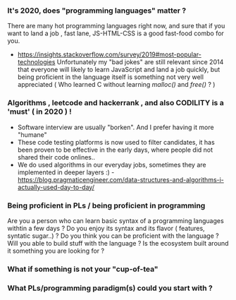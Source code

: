 ### It's 2020, does "programming languages" matter ? 

There are many hot programming languages right now, and sure that if you want to land a job , fast lane, JS-HTML-CSS is a good fast-food combo for you.
- https://insights.stackoverflow.com/survey/2019#most-popular-technologies
Unfortunately my "bad jokes" are still relevant since 2014 that everyone will likely to learn JavaScript and land a job quickly, but being proficient in the language itself is something not very well appreciated ( Who learned C without learning *malloc()* and *free()* ? )

### Algorithms , leetcode and hackerrank , and also CODILITY is a 'must' ( in 2020 ) !
- Software interview are usually "borken". And I prefer having it more "humane" 
- These code testing platforms is now used to filter candidates, it has been proven to be effective in the early days, where people did not shared their code onlines..
- We do used algorithms in our everyday jobs, sometimes they are implemented in deeper layers :) - https://blog.pragmaticengineer.com/data-structures-and-algorithms-i-actually-used-day-to-day/


### Being proficient in PLs / being proficient in programming
Are you a person who can learn basic syntax of a programming languages withtin a few days ? 
Do you enjoy its syntax and its flavor  ( features, syntatic sugar..) ? 
Do you think you can be proficient with the language ?
Will you able to build stuff with the language ? 
Is the ecosystem built around it something you are looking for ?



### What if something is not your "cup-of-tea"




### What PLs/programming paradigm(s) could you start with ?
